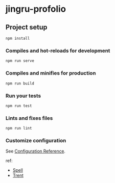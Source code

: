 # jingru-profolio

## Project setup
```
npm install
```

### Compiles and hot-reloads for development
```
npm run serve
```

### Compiles and minifies for production
```
npm run build
```

### Run your tests
```
npm run test
```

### Lints and fixes files
```
npm run lint
```

### Customize configuration
See [Configuration Reference](https://cli.vuejs.org/config/).


ref:
- [Spell](https://hangyu.me/projects/)
- [Trent](https://tbrew1023.github.io/portfolio-v2/)